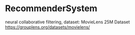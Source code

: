 # RecommenderSystem

 neural collaborative filtering,
 dataset: MovieLens 25M Dataset
 <https://grouplens.org/datasets/movielens/>
